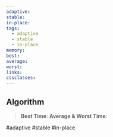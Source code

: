```yaml
---
adaptive: 
stable: 
in-place: 
tags:
  - adaptive
  - stable
  - in-place
memory: 
best: 
average: 
worst: 
links: 
cssclasses:
---
```

## Algorithm
> **Best Time**:
> **Average & Worst Time**: 

#adaptive #stable #in-place